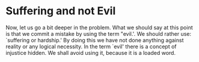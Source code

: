 Suffering and not Evil
======================

Now, let us go a bit deeper in the problem. What we should say at this
point is that we commit a mistake by using the term "evil.'. We should
rather use: \`suffering or hardship.' By doing this we have not done
anything against reality or any logical necessity. In the term \`evil'
there is a concept of injustice hidden. We shall avoid using it, because
it is a loaded word.


